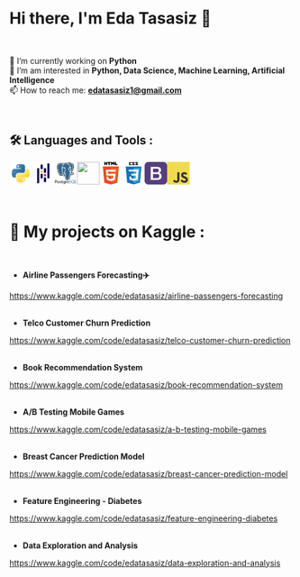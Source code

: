 # Hi there, I'm Eda Tasasiz 👋

<br>


🔭 I’m currently working on **Python**
<br>
🚀 I’m am interested in **Python, Data Science, Machine Learning, Artificial Intelligence**
<br>
📫 How to reach me: **edatasasiz1@gmail.com**

<br>


## :hammer_and_wrench: Languages and Tools :


<img src="https://raw.githubusercontent.com/devicons/devicon/master/icons/python/python-original.svg" width="40" height="40" align="left" style="max-width: 100%;">
<img src="https://raw.githubusercontent.com/devicons/devicon/2ae2a900d2f041da66e950e4d48052658d850630/icons/pandas/pandas-original.svg" width="40" height="40" align="left" style="max-width: 100%;">
<img src="https://raw.githubusercontent.com/devicons/devicon/master/icons/postgresql/postgresql-original-wordmark.svg" width="40" height="40" align="left" style="max-width: 100%;">
<img src="https://camo.githubusercontent.com/53ae1cb6abbfacfb463f0a0d2fbdb58acad261200cb61f3d32abd7ac0edacded/68747470733a2f2f736561626f726e2e7079646174612e6f72672f5f696d616765732f6c6f676f2d6d61726b2d6c6967687462672e737667" width="40" height="40" align="left" style="max-width: 100%;">

<img src="https://raw.githubusercontent.com/github/explore/80688e429a7d4ef2fca1e82350fe8e3517d3494d/topics/html/html.png" width="40" height="40" align="left" style="max-width: 100%;">
<img src="https://raw.githubusercontent.com/github/explore/80688e429a7d4ef2fca1e82350fe8e3517d3494d/topics/css/css.png" width="40" height="40" align="left" style="max-width: 100%;">
<img src="https://raw.githubusercontent.com/github/explore/80688e429a7d4ef2fca1e82350fe8e3517d3494d/topics/bootstrap/bootstrap.png" width="40" height="40" align="left" style="max-width: 100%;">
<img src="https://raw.githubusercontent.com/github/explore/80688e429a7d4ef2fca1e82350fe8e3517d3494d/topics/javascript/javascript.png" width="40" height="40" align="left" style="max-width: 100%;">


<br>
<br>
<br>
<br>

# 🚀 My projects on Kaggle :

<br>

- **Airline Passengers Forecasting✈️**

https://www.kaggle.com/code/edatasasiz/airline-passengers-forecasting
<br>
<br>

- **Telco Customer Churn Prediction**

https://www.kaggle.com/code/edatasasiz/telco-customer-churn-prediction
<br>
<br>


- **Book Recommendation System**

https://www.kaggle.com/code/edatasasiz/book-recommendation-system
<br>
<br>

- **A/B Testing Mobile Games**

https://www.kaggle.com/code/edatasasiz/a-b-testing-mobile-games
<br>
<br>


- **Breast Cancer Prediction Model**

https://www.kaggle.com/code/edatasasiz/breast-cancer-prediction-model
<br>
<br>

- **Feature Engineering - Diabetes**

https://www.kaggle.com/code/edatasasiz/feature-engineering-diabetes
<br>
<br>

- **Data Exploration and Analysis**

https://www.kaggle.com/code/edatasasiz/data-exploration-and-analysis
<br>
<br>







